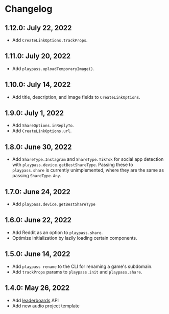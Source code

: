 # Changelog

## 1.12.0: July 22, 2022

- Add `CreateLinkOptions.trackProps`.

## 1.11.0: July 20, 2022

- Add `playpass.uploadTemporaryImage()`.

## 1.10.0: July 14, 2022

- Add title, description, and image fields to `CreateLinkOptions`.

## 1.9.0: July 1, 2022

- Add `ShareOptions.inReplyTo`.
- Add `CreateLinkOptions.url`.

## 1.8.0: June 30, 2022

- Add `ShareType.Instagram` and `ShareType.TikTok` for social app detection with
  `playpass.device.getBestShareType`. Passing these to `playpass.share` is currently unimplemented,
  where they are the same as passing `ShareType.Any`.

## 1.7.0: June 24, 2022

- Add `playpass.device.getBestShareType`

## 1.6.0: June 22, 2022

- Add Reddit as an option to `playpass.share`.
- Optimize initialization by lazily loading certain components.

## 1.5.0: June 14, 2022

- Add `playpass rename` to the CLI for renaming a game's subdomain.
- Add `trackProps` params to `playpass.init` and `playpass.share`.

## 1.4.0: May 26, 2022

- Add [leaderboards](/leaderboards) API
- Add new audio project template
